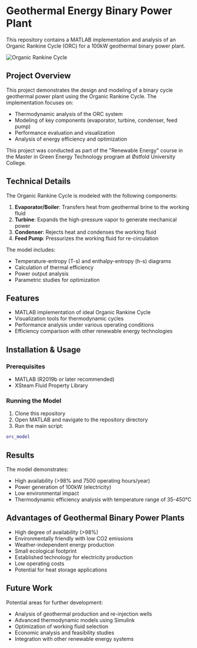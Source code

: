 # Geothermal Energy Binary Power Plant

This repository contains a MATLAB implementation and analysis of an Organic Rankine Cycle (ORC) for a 100kW geothermal binary power plant.

![Organic Rankine Cycle](images/orc_diagram.png)

## Project Overview

This project demonstrates the design and modeling of a binary cycle geothermal power plant using the Organic Rankine Cycle. The implementation focuses on:

- Thermodynamic analysis of the ORC system
- Modeling of key components (evaporator, turbine, condenser, feed pump)
- Performance evaluation and visualization
- Analysis of energy efficiency and optimization

This project was conducted as part of the "Renewable Energy" course in the Master in Green Energy Technology program at Østfold University College.

## Technical Details

The Organic Rankine Cycle is modeled with the following components:

1. **Evaporator/Boiler**: Transfers heat from geothermal brine to the working fluid
2. **Turbine**: Expands the high-pressure vapor to generate mechanical power
3. **Condenser**: Rejects heat and condenses the working fluid
4. **Feed Pump**: Pressurizes the working fluid for re-circulation

The model includes:
- Temperature-entropy (T-s) and enthalpy-entropy (h-s) diagrams
- Calculation of thermal efficiency
- Power output analysis
- Parametric studies for optimization

## Features

- MATLAB implementation of ideal Organic Rankine Cycle
- Visualization tools for thermodynamic cycles
- Performance analysis under various operating conditions
- Efficiency comparison with other renewable energy technologies

## Installation & Usage

### Prerequisites
- MATLAB (R2019b or later recommended)
- XSteam Fluid Property Library

### Running the Model
1. Clone this repository
2. Open MATLAB and navigate to the repository directory
3. Run the main script:
```matlab
orc_model
```

## Results

The model demonstrates:
- High availability (>98% and 7500 operating hours/year)
- Power generation of 100kW (electricity)
- Low environmental impact
- Thermodynamic efficiency analysis with temperature range of 35-450°C

## Advantages of Geothermal Binary Power Plants

- High degree of availability (>98%)
- Environmentally friendly with low CO2 emissions
- Weather-independent energy production
- Small ecological footprint
- Established technology for electricity production
- Low operating costs
- Potential for heat storage applications

## Future Work

Potential areas for further development:
- Analysis of geothermal production and re-injection wells
- Advanced thermodynamic models using Simulink
- Optimization of working fluid selection
- Economic analysis and feasibility studies
- Integration with other renewable energy systems